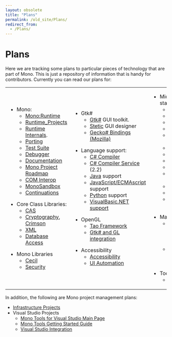 ```yaml
---
layout: obsolete
title: "Plans"
permalink: /old_site/Plans/
redirect_from:
  - /Plans/
---
```


Plans
=====

Here we are tracking some plans to particular pieces of technology that are part of Mono. This is just a repository of information that is handy for contributors. Currently you can read our plans for:

<table>
<col width="33%" />
<col width="33%" />
<col width="33%" />
<tbody>
<tr class="odd">
<td align="left"><ul>
<li>Mono:
<ul>
<li><a href="{{site.github.url}}/old_site/Mono:Runtime" title="Mono:Runtime">Mono:Runtime</a></li>
<li><a href="{{site.github.url}}/old_site/Runtime_Projects" title="Runtime Projects">Runtime_Projects</a></li>
<li><a href="{{site.github.url}}/old_site/Mono:Runtime:Documentation" title="Mono:Runtime:Documentation">Runtime Internals</a>.</li>
<li><a href="{{site.github.url}}/old_site/Porting" title="Porting">Porting</a></li>
<li><a href="{{site.github.url}}/old_site/Test_Suite" title="Test Suite">Test Suite</a></li>
<li><a href="{{site.github.url}}/old_site/Debugger" title="Debugger">Debugger</a></li>
<li><a href="{{site.github.url}}/old_site/Documentation" title="Documentation">Documentation</a></li>
<li><a href="{{site.github.url}}/old_site/Mono_Project_Roadmap" title="Mono Project Roadmap">Mono Project Roadmap</a></li>
<li><a href="{{site.github.url}}/old_site/COM_Interop" title="COM Interop">COM Interop</a></li>
<li><a href="{{site.github.url}}/old_site/MonoSandbox" title="MonoSandbox">MonoSandbox</a></li>
<li><a href="{{site.github.url}}/old_site/Continuations" title="Continuations">Continuations</a></li>
</ul></li>
</ul>
<ul>
<li>Core Class Libraries:
<ul>
<li><a href="{{site.github.url}}/old_site/CAS" title="CAS">CAS</a></li>
<li><a href="{{site.github.url}}/old_site/Cryptography" title="Cryptography">Cryptography</a>, <a href="{{site.github.url}}/old_site/Crimson" title="Crimson">Crimson</a></li>
<li><a href="{{site.github.url}}/old_site/XML" title="XML">XML</a></li>
<li><a href="{{site.github.url}}/old_site/Database_Access" title="Database Access">Database Access</a></li>
</ul></li>
</ul>
<ul>
<li>Mono Libraries
<ul>
<li><a href="{{site.github.url}}/old_site/Cecil" title="Cecil">Cecil</a></li>
<li><a href="{{site.github.url}}/old_site/FAQ:_Security" title="FAQ: Security">Security</a></li>
</ul></li>
</ul></td>
<td align="left"><ul>
<li>Gtk#
<ul>
<li><a href="{{site.github.url}}/old_site/GtkSharp" title="GtkSharp">Gtk#</a> GUI toolkit.</li>
<li><a href="{{site.github.url}}/old_site/Stetic" title="Stetic">Stetic</a> GUI designer</li>
<li><a href="{{site.github.url}}/old_site/GeckoSharp" title="GeckoSharp">Gecko# Bindings (Mozilla)</a></li>
</ul></li>
</ul>
<ul>
<li>Language support:
<ul>
<li><a href="{{site.github.url}}/old_site/CSharp_Compiler" title="CSharp Compiler">C# Compiler</a></li>
<li><a href="/index.php?title=CsharpShell&amp;action=edit&amp;redlink=1" title="CsharpShell (page does not exist)">C# Compiler Service</a> (2.2)</li>
<li><a href="{{site.github.url}}/old_site/Java" title="Java">Java</a> support</li>
<li><a href="{{site.github.url}}/old_site/JScript" title="JScript">JavaScript/ECMAscript</a> support</li>
<li><a href="{{site.github.url}}/old_site/Python" title="Python">Python</a> support</li>
<li><a href="{{site.github.url}}/old_site/VisualBasic.NET_support" title="VisualBasic.NET support">VisualBasic.NET support</a></li>
</ul></li>
</ul>
<ul>
<li>OpenGL
<ul>
<li><a href="{{site.github.url}}/old_site/Tao" title="Tao">Tao Framework</a></li>
<li><a href="{{site.github.url}}/old_site/GtkGLAreaSharp">Gtk# and GL integration</a></li>
</ul></li>
</ul>
<ul>
<li>Accessibility
<ul>
<li><a href="{{site.github.url}}/old_site/Accessibility" title="Accessibility">Accessibility</a></li>
<li><a href="{{site.github.url}}/old_site/UI_Automation" title="UI Automation">UI Automation</a></li>
</ul></li>
</ul></td>
<td align="left"><ul>
<li>Microsoft-compatible stack:
<ul>
<li><a href="{{site.github.url}}/old_site/ADO.NET" title="ADO.NET">ADO.NET</a></li>
<li><a href="{{site.github.url}}/old_site/ASP.NET" title="ASP.NET">ASP.NET</a></li>
<li><a href="{{site.github.url}}/old_site/ASP.NET_Visual_Designer">ASP.NET Designer</a></li>
<li><a href="{{site.github.url}}/old_site/WinForms">WinForms</a></li>
<li><a href="{{site.github.url}}/old_site/WinForms_Designer" title="WinForms Designer">WinForms Designer</a></li>
<li><a href="{{site.github.url}}/old_site/EnterpriseServices" title="EnterpriseServices">EnterpriseServices</a></li>
<li><a href="{{site.github.url}}/old_site/System.Messaging">SystemMessaging</a></li>
<li><a href="{{site.github.url}}/old_site/Transactions" title="Transactions">Transactions</a></li>
<li><a href="{{site.github.url}}/old_site/WSE" title="WSE">WSE</a></li>
<li><a href="{{site.github.url}}/old_site/Olive" title="Olive">Olive</a> - Beyond 2.0</li>
<li><a href="{{site.github.url}}/old_site/Microsoft.Build" title="Microsoft.Build">Microsoft.Build</a></li>
<li><a href="{{site.github.url}}/old_site/System.Query" title="System.Query">System.Query</a></li>
<li><a href="{{site.github.url}}/old_site/Moonlight" title="Moonlight">Silverlight</a> and <a href="{{site.github.url}}/old_site/WPF" title="WPF">WPF</a></li>
</ul></li>
</ul>
<ul>
<li>MacOS X
<ul>
<li><a href="{{site.github.url}}/old_site/MonoMac" title="MonoMac">MonoMac</a> comprehensive MacOS X bindings.</li>
<li><a href="{{site.github.url}}/old_site/MonoTouch" title="MonoTouch">MonoTouch</a> Mono on iPhone/iPad/iOS</li>
</ul></li>
</ul>
<ul>
<li>Tools
<ul>
<li><a href="{{site.github.url}}/old_site/Gendarme.Roadmap" title="Gendarme.Roadmap">Gendarme</a></li>
</ul></li>
</ul></td>
</tr>
</tbody>
</table>

In addition, the following are Mono project management plans:

-   [Infrastructure Projects]({{site.github.url}}/old_site/InfrastructureProjects "InfrastructureProjects")
-   Visual Studio Projects
    -   [Mono Tools for Visual Studio Main Page]({{site.github.url}}/MonoTools)
    -   [Mono Tools Getting Started Guide]({{site.github.url}}/old_site/GettingStartedWithMonoTools "GettingStartedWithMonoTools")
    -   [Visual Studio Integration]({{site.github.url}}/old_site/Visual_Studio_Integration "Visual Studio Integration")


